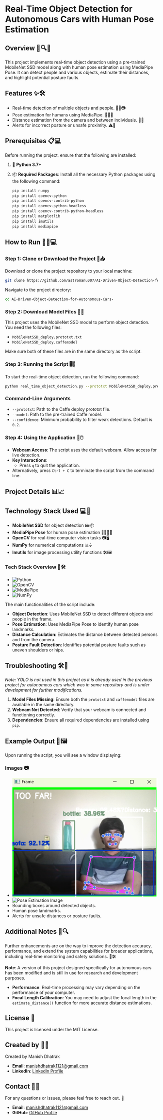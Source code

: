 # Real-Time Object Detection for Autonomous Cars with Human Pose Estimation 

## Overview 🚀🔍🤖
This project implements real-time object detection using a pre-trained MobileNet SSD model along with human pose estimation using MediaPipe Pose. It can detect people and various objects, estimate their distances, and highlight potential posture faults.

## Features ✨🛠️
- Real-time detection of multiple objects and people. 🕵️‍♂️📷
- Pose estimation for humans using MediaPipe. 🧍‍♂️💃
- Distance estimation from the camera and between individuals. 📏📐
- Alerts for incorrect posture or unsafe proximity. ⚠️🚨

## Prerequisites 📋💻
Before running the project, ensure that the following are installed:

1. 🐍 **Python 3.7+**

2. 📦 **Required Packages**: Install all the necessary Python packages using the following command:
   ```sh
   pip install numpy
   pip install opencv-python
   pip install opencv-contrib-python
   pip install opencv-python-headless
   pip install opencv-contrib-python-headless
   pip install matplotlib
   pip install imutils
   pip install mediapipe
   ```

## How to Run 🏃‍♂️💻

### Step 1: Clone or Download the Project 📁📥

Download or clone the project repository to your local machine:

```sh
git clone https://github.com/astromanu007/AI-Driven-Object-Detection-for-Autonomous-Cars-
```

Navigate to the project directory:

```sh
cd AI-Driven-Object-Detection-for-Autonomous-Cars-
```

### Step 2: Download Model Files 📂🔗

This project uses the MobileNet SSD model to perform object detection. You need the following files:

- `MobileNetSSD_deploy.prototxt.txt`
- `MobileNetSSD_deploy.caffemodel`

Make sure both of these files are in the same directory as the script.

### Step 3: Running the Script 🖥️🚀

To start the real-time object detection, run the following command:

```sh
python real_time_object_detection.py --prototxt MobileNetSSD_deploy.prototxt.txt --model MobileNetSSD_deploy.caffemodel
```

### Command-Line Arguments
- `--prototxt`: Path to the Caffe deploy prototxt file.
- `--model`: Path to the pre-trained Caffe model.
- `--confidence`: Minimum probability to filter weak detections. Default is `0.2`.

### Step 4: Using the Application 🎥🖱️
- **Webcam Access**: The script uses the default webcam. Allow access for live detection.
- **Key Interactions**:
  - Press `q` to quit the application.
- Alternatively, press `Ctrl + C` to terminate the script from the command line.

## Project Details 📊📈

## Technology Stack Used 💻🔧

- **MobileNet SSD** for object detection 🖼️📦
- **MediaPipe Pose** for human pose estimation 🧍‍♂️🤸‍♀️
- **OpenCV** for real-time computer vision tasks 📷🖥️
- **NumPy** for numerical computations 📊➗
- **Imutils** for image processing utility functions 🛠️🖼️

### Tech Stack Overview 🚀🛠️
- ![Python](https://img.shields.io/badge/-Python-3776AB?logo=python&logoColor=white)
- ![OpenCV](https://img.shields.io/badge/-OpenCV-5C3EE8?logo=opencv&logoColor=white)
- ![MediaPipe](https://img.shields.io/badge/-MediaPipe-FFAE42?logo=mediapipe&logoColor=white)
- ![NumPy](https://img.shields.io/badge/-NumPy-013243?logo=numpy&logoColor=white)

The main functionalities of the script include:

- **Object Detection**: Uses MobileNet SSD to detect different objects and people in the frame.
- **Pose Estimation**: Uses MediaPipe Pose to identify human pose landmarks.
- **Distance Calculation**: Estimates the distance between detected persons and from the camera.
- **Posture Fault Detection**: Identifies potential posture faults such as uneven shoulders or hips.

## Troubleshooting 🛠️🔧

*Note: YOLO is not used in this project as it is already used in the previous project for autonomous cars which was in same repository and is under development for further modifications.*
1. **Model Files Missing**: Ensure both the `prototxt` and `caffemodel` files are available in the same directory.
2. **Webcam Not Detected**: Verify that your webcam is connected and functioning correctly.
3. **Dependencies**: Ensure all required dependencies are installed using `pip`.

## Example Output 📸🖼️
Upon running the script, you will see a window displaying:

### Images 📷
- ![Object Detection Image](images/object_detection_image.png)
- ![Pose Estimation Image](images/pose_estimation_image.png)
- Bounding boxes around detected objects.
- Human pose landmarks.
- Alerts for unsafe distances or posture faults.

## Additional Notes 📝🔍
Further enhancements are on the way to improve the detection accuracy, performance, and extend the system capabilities for broader applications, including real-time monitoring and safety solutions. 🚀🛠️

**Note**: A version of this project designed specifically for autonomous cars has been modified and is still in use for research and development purposes.
- **Performance**: Real-time processing may vary depending on the performance of your computer.
- **Focal Length Calibration**: You may need to adjust the focal length in the `estimate_distance()` function for more accurate distance estimations.

## License 📜
This project is licensed under the MIT License.

## Created by 👨‍💻
Created by Manish Dhatrak
- **Email**: manishdhatrak1121@gmail.com
- **LinkedIn**: [LinkedIn Profile](https://www.linkedin.com/in/manish-dhatrak-b759171aa/)

## Contact 📧💬
For any questions or issues, please feel free to reach out. 🤝

- **Email**: manishdhatrak1121@gmail.com
- **GitHub**: [GitHub Profile](https://github.com/astromanu007)
